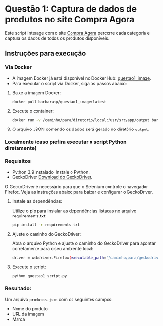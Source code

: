# Questão 1: Captura de dados de produtos no site Compra Agora
Este script interage com o site [Compra Agora](https://www.compra-agora.com) percorre cada categoria e captura os dados de todos os produtos disponíveis.

## Instruções para execução

### Via Docker
* A imagem Docker já está disponível no Docker Hub: [questao1_image](https://hub.docker.com/repository/docker/barbarahp/questao1_image/).
* Para executar o script via Docker, siga os passos abaixo:
  
1. Baixe a imagem Docker:
    ```bash
    docker pull barbarahp/questao1_image:latest
    ```
2. Execute o container:
    ```bash
    docker run -v /caminho/para/diretorio/local:/usr/src/app/output barbarahp/questao1_image:latest
    ```
3. O arquivo JSON contendo os dados será gerado no diretório `output`.


### Localmente (caso prefira executar o script Python diretamente)


### Requisitos
- Python 3.9 instalado. [Instale o Python](https://www.python.org/downloads/).
- GeckoDriver [Download do GeckoDriver](https://github.com/mozilla/geckodriver/releases).

O GeckoDriver é necessário para que o Selenium controle o navegador Firefox. Veja as instruções abaixo para baixar e configurar o GeckoDriver.

1. Instale as dependências:

    Utilize o pip para instalar as dependências listadas no arquivo requirements.txt:
    ```bash
    pip install -r requirements.txt
    ```
2. Ajuste o caminho do GeckoDriver:

    Abra o arquivo Python e ajuste o caminho do GeckoDriver para apontar corretamente para o seu ambiente local:
    ```bash
    driver = webdriver.Firefox(executable_path='/caminho/para/geckodriver')
    ```

3. Execute o script:
    ```bash
    python questao1_script.py
    ```

### Resultado:
Um arquivo `produtos.json` com os seguintes campos:

  - Nome do produto
  - URL da imagem
  - Marca
